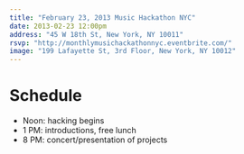 ```yaml
---
title: "February 23, 2013 Music Hackathon NYC"
date: 2013-02-23 12:00pm
address: "45 W 18th St, New York, NY 10011"
rsvp: "http://monthlymusichackathonnyc.eventbrite.com/"
image: "199 Lafayette St, 3rd Floor, New York, NY 10012"
---
```


# Schedule

- Noon: hacking begins
- 1 PM: introductions, free lunch
- 8 PM: concert/presentation of projects
